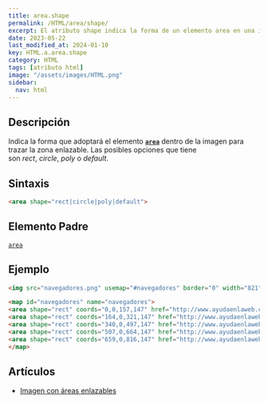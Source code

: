 ```yaml
---
title: area.shape
permalink: /HTML/area/shape/
excerpt: El atributo shape indica la forma de un elemento area en una imagen enlazable. Puede ser rectángulo, círculo, polígono o por defecto.
date: 2023-05-22
last_modified_at: 2024-01-10
key: HTML.a.area.shape
category: HTML
tags: [atributo html]
image: "/assets/images/HTML.png"
sidebar:
  nav: html
---
```


## Descripción


Indica la forma que adoptará el elemento [**`area`**](https://www.w3api.com/HTML/area) dentro de la imagen para trazar la zona enlazable. Las posibles opciones que tiene son _rect_, _circle_, _poly_ o _default_.


## Sintaxis


```html
<area shape="rect|circle|poly|default">
```


## Elemento Padre


[`area`](/HTML/area/)


## Ejemplo


```html
<img src="navegadores.png" usemap="#navegadores" border="0" width="821" height="152" alt="Navegadores" />

<map id="navegadores" name="navegadores">
<area shape="rect" coords="0,0,157,147" href="http://www.ayudaenlaweb.com/navegadores/que-es-internet-explorer/" alt="Internet Explorer" title="Internet Explorer" />
<area shape="rect" coords="164,0,321,147" href="http://www.ayudaenlaweb.com/navegadores/que-es-firefox/" alt="Firefox" title="Firefox" />
<area shape="rect" coords="340,0,497,147" href="http://www.ayudaenlaweb.com/navegadores/que-es-google-chrome/" alt="Google Chrome" title="Google Chrome" />
<area shape="rect" coords="507,0,664,147" href="http://www.ayudaenlaweb.com/navegadores/que-es-safari/" alt="Safari" title="Safari" />
<area shape="rect" coords="659,0,816,147" href="http://www.ayudaenlaweb.com/navegadores/que-es-opera/" alt="Opera" title="Opera" />
</map>
```


## Artículos

- [Imagen con áreas enlazables](http://lineadecodigo.com/html/imagen-con-areas-enlazables/)
